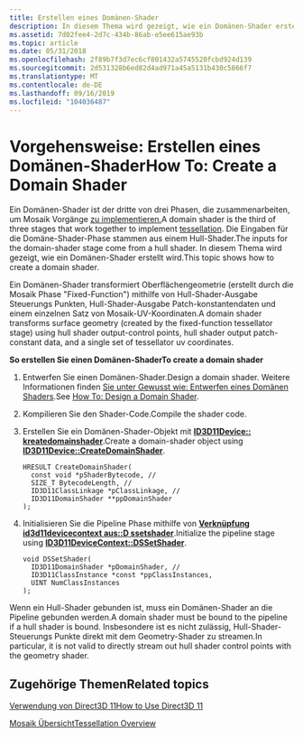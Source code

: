 ```yaml
---
title: Erstellen eines Domänen-Shader
description: In diesem Thema wird gezeigt, wie ein Domänen-Shader erstellt wird.
ms.assetid: 7d02fee4-2d7c-434b-86ab-e5ee615ae93b
ms.topic: article
ms.date: 05/31/2018
ms.openlocfilehash: 2f89b7f3d7ec6cf801432a5745520fcbd924d139
ms.sourcegitcommit: 2d531328b6ed82d4ad971a45a5131b430c5866f7
ms.translationtype: MT
ms.contentlocale: de-DE
ms.lasthandoff: 09/16/2019
ms.locfileid: "104036487"
---
```

# <a name="how-to-create-a-domain-shader"></a><span data-ttu-id="1e760-103">Vorgehensweise: Erstellen eines Domänen-Shader</span><span class="sxs-lookup"><span data-stu-id="1e760-103">How To: Create a Domain Shader</span></span>

<span data-ttu-id="1e760-104">Ein Domänen-Shader ist der dritte von drei Phasen, die zusammenarbeiten, um Mosaik Vorgänge [zu implementieren.](direct3d-11-advanced-stages-tessellation.md)</span><span class="sxs-lookup"><span data-stu-id="1e760-104">A domain shader is the third of three stages that work together to implement [tessellation](direct3d-11-advanced-stages-tessellation.md).</span></span> <span data-ttu-id="1e760-105">Die Eingaben für die Domäne-Shader-Phase stammen aus einem Hull-Shader.</span><span class="sxs-lookup"><span data-stu-id="1e760-105">The inputs for the domain-shader stage come from a hull shader.</span></span> <span data-ttu-id="1e760-106">In diesem Thema wird gezeigt, wie ein Domänen-Shader erstellt wird.</span><span class="sxs-lookup"><span data-stu-id="1e760-106">This topic shows how to create a domain shader.</span></span>

<span data-ttu-id="1e760-107">Ein Domänen-Shader transformiert Oberflächengeometrie (erstellt durch die Mosaik Phase "Fixed-Function") mithilfe von Hull-Shader-Ausgabe Steuerungs Punkten, Hull-Shader-Ausgabe Patch-konstantendaten und einem einzelnen Satz von Mosaik-UV-Koordinaten.</span><span class="sxs-lookup"><span data-stu-id="1e760-107">A domain shader transforms surface geometry (created by the fixed-function tessellator stage) using hull shader output-control points, hull shader output patch-constant data, and a single set of tessellator uv coordinates.</span></span>

<span data-ttu-id="1e760-108">**So erstellen Sie einen Domänen-Shader**</span><span class="sxs-lookup"><span data-stu-id="1e760-108">**To create a domain shader**</span></span>

1.  <span data-ttu-id="1e760-109">Entwerfen Sie einen Domänen-Shader.</span><span class="sxs-lookup"><span data-stu-id="1e760-109">Design a domain shader.</span></span> <span data-ttu-id="1e760-110">Weitere Informationen finden [Sie unter Gewusst wie: Entwerfen eines Domänen Shaders](direct3d-11-advanced-stages-domain-shader-design.md).</span><span class="sxs-lookup"><span data-stu-id="1e760-110">See [How To: Design a Domain Shader](direct3d-11-advanced-stages-domain-shader-design.md).</span></span>
2.  <span data-ttu-id="1e760-111">Kompilieren Sie den Shader-Code.</span><span class="sxs-lookup"><span data-stu-id="1e760-111">Compile the shader code.</span></span>
3.  <span data-ttu-id="1e760-112">Erstellen Sie ein Domänen-Shader-Objekt mit [**ID3D11Device:: kreatedomainshader**](/windows/desktop/api/D3D11/nf-d3d11-id3d11device-createdomainshader).</span><span class="sxs-lookup"><span data-stu-id="1e760-112">Create a domain-shader object using [**ID3D11Device::CreateDomainShader**](/windows/desktop/api/D3D11/nf-d3d11-id3d11device-createdomainshader).</span></span>
    ```
    HRESULT CreateDomainShader(
      const void *pShaderBytecode, // 
      SIZE_T BytecodeLength, // 
      ID3D11ClassLinkage *pClassLinkage, // 
      ID3D11DomainShader **ppDomainShader
    );
    ```

    

4.  <span data-ttu-id="1e760-113">Initialisieren Sie die Pipeline Phase mithilfe von [**Verknüpfung id3d11devicecontext aus::D ssetshader**](/windows/desktop/api/D3D11/nf-d3d11-id3d11devicecontext-dssetshader).</span><span class="sxs-lookup"><span data-stu-id="1e760-113">Initialize the pipeline stage using [**ID3D11DeviceContext::DSSetShader**](/windows/desktop/api/D3D11/nf-d3d11-id3d11devicecontext-dssetshader).</span></span>
    ```
    void DSSetShader(
      ID3D11DomainShader *pDomainShader, // 
      ID3D11ClassInstance *const *ppClassInstances,
      UINT NumClassInstances
    );
    ```

    

<span data-ttu-id="1e760-114">Wenn ein Hull-Shader gebunden ist, muss ein Domänen-Shader an die Pipeline gebunden werden.</span><span class="sxs-lookup"><span data-stu-id="1e760-114">A domain shader must be bound to the pipeline if a hull shader is bound.</span></span> <span data-ttu-id="1e760-115">Insbesondere ist es nicht zulässig, Hull-Shader-Steuerungs Punkte direkt mit dem Geometry-Shader zu streamen.</span><span class="sxs-lookup"><span data-stu-id="1e760-115">In particular, it is not valid to directly stream out hull shader control points with the geometry shader.</span></span>

## <a name="related-topics"></a><span data-ttu-id="1e760-116">Zugehörige Themen</span><span class="sxs-lookup"><span data-stu-id="1e760-116">Related topics</span></span>

<dl> <dt>

[<span data-ttu-id="1e760-117">Verwendung von Direct3D 11</span><span class="sxs-lookup"><span data-stu-id="1e760-117">How to Use Direct3D 11</span></span>](how-to-use-direct3d-11.md)
</dt> <dt>

[<span data-ttu-id="1e760-118">Mosaik Übersicht</span><span class="sxs-lookup"><span data-stu-id="1e760-118">Tessellation Overview</span></span>](direct3d-11-advanced-stages-tessellation.md)
</dt> </dl>

 

 




